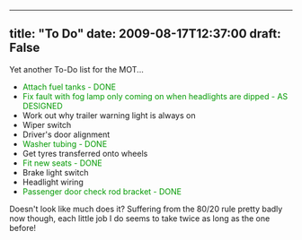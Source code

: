 
---
title: "To Do"
date: 2009-08-17T12:37:00
draft: False
---

Yet another To-Do list for the MOT...
<ul><li><span style="color: rgb(0, 153, 0);">Attach fuel tanks - DONE</span>
</li><li><span style="color: rgb(0, 153, 0);">Fix fault with fog lamp only coming on when headlights are dipped - AS DESIGNED</span>
</li><li>Work out why trailer warning light is always on</li><li>Wiper switch</li><li>Driver's door alignment</li><li><span style="color: rgb(0, 153, 0);">Washer tubing - DONE</span>
</li><li>Get tyres transferred onto wheels</li><li><span style="color: rgb(0, 153, 0);">Fit new seats - DONE</span>
</li><li>Brake light switch</li><li>Headlight wiring</li><li><span style="color: rgb(0, 153, 0);">Passenger door check rod bracket - DONE</span>
</li></ul>Doesn't look like much does it?  Suffering from the 80/20 rule pretty badly now though, each little job I do seems to take twice as long as the one before!